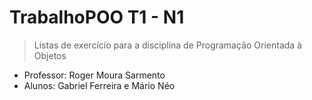 # TrabalhoPOO T1 - N1
> Listas de exercício para a disciplina de Programação Orientada à Objetos

- Professor: Roger Moura Sarmento
- Alunos: Gabriel Ferreira e Mário Néo
